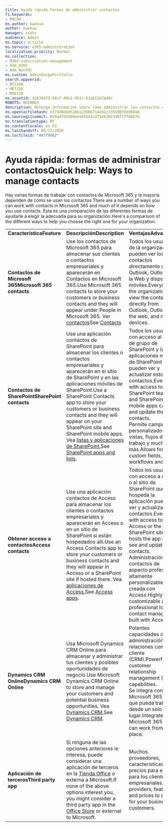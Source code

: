 ```yaml
---
title: Ayuda rápida Formas de administrar contactos
f1.keywords:
- NOCSH
ms.author: kwekua
author: kwekua
manager: scotv
audience: Admin
ms.topic: article
ms.service: o365-administration
localization_priority: Normal
ms.collection:
- M365-subscription-management
- Adm_O365
- Adm_NonTOC
ms.custom: AdminSurgePortfolio
search.appverid:
- BCS160
- MET150
- MOE150
ms.assetid: 32639d73-981f-48c2-951c-62ab12b7b48c
ROBOTS: NOINDEX
description: Obtenga información sobre cómo administrar los contactos en el centro de administración.
ms.openlocfilehash: e37430eb0526ba236b6714e91c335590fb3908a8
ms.sourcegitcommit: 659adf65d88ee44f643c471e6202396f1ffb6576
ms.translationtype: MT
ms.contentlocale: es-ES
ms.lasthandoff: 06/17/2020
ms.locfileid: "44779982"
---
```

# <a name="quick-help-ways-to-manage-contacts"></a><span data-ttu-id="4adbb-103">Ayuda rápida: formas de administrar contactos</span><span class="sxs-lookup"><span data-stu-id="4adbb-103">Quick help: Ways to manage contacts</span></span>

<span data-ttu-id="4adbb-104">Hay varias formas de trabajar con contactos de Microsoft 365 y la mayoría dependen de cómo se usan los contactos.</span><span class="sxs-lookup"><span data-stu-id="4adbb-104">There are a number of ways you can work with contacts in Microsoft 365 and much of it depends on how you use contacts.</span></span> <span data-ttu-id="4adbb-105">Esta es una comparación de las diferentes formas de ayudarle a elegir la adecuada para su organización.</span><span class="sxs-lookup"><span data-stu-id="4adbb-105">Here's a comparison of the different ways to help you choose the right one for your organization.</span></span>
  
|||||
|:-----|:-----|:-----|:-----|
|<span data-ttu-id="4adbb-106">**Característica**</span><span class="sxs-lookup"><span data-stu-id="4adbb-106">**Feature**</span></span> <br/> |<span data-ttu-id="4adbb-107">**Descripción**</span><span class="sxs-lookup"><span data-stu-id="4adbb-107">**Description**</span></span> <br/> |<span data-ttu-id="4adbb-108">**Ventajas**</span><span class="sxs-lookup"><span data-stu-id="4adbb-108">**Advantages**</span></span> <br/> |<span data-ttu-id="4adbb-109">**Desventajas**</span><span class="sxs-lookup"><span data-stu-id="4adbb-109">**Disadvantages**</span></span> <br/> |
|<span data-ttu-id="4adbb-110">**Contactos de Microsoft 365**</span><span class="sxs-lookup"><span data-stu-id="4adbb-110">**Microsoft 365 contacts**</span></span> <br/> |<span data-ttu-id="4adbb-111">Use los contactos de Microsoft 365 para almacenar sus clientes o contactos empresariales y aparecerán en Contactos en Microsoft 365.</span><span class="sxs-lookup"><span data-stu-id="4adbb-111">Use Microsoft 365 contacts to store your customers or business contacts and they will appear under People in Microsoft 365.</span></span> <span data-ttu-id="4adbb-112">Ver [contactos](contacts.md)</span><span class="sxs-lookup"><span data-stu-id="4adbb-112">See [Contacts](contacts.md)</span></span> <br/> |<span data-ttu-id="4adbb-113">Todos los usuarios de la organización pueden ver los contactos directamente desde Outlook, Outlook en la Web y dispositivos móviles.</span><span class="sxs-lookup"><span data-stu-id="4adbb-113">Everyone in the organization can view the contacts directly from Outlook, Outlook on the web, and mobile devices.</span></span>  <br/> |<span data-ttu-id="4adbb-114">Solo los administradores pueden crear y actualizar los contactos.</span><span class="sxs-lookup"><span data-stu-id="4adbb-114">Only administrators can create and update the contacts.</span></span>  <br/> <span data-ttu-id="4adbb-115">No se permiten campos personalizados (por ejemplo: fecha de nacimiento, universitario, agente de referencia).</span><span class="sxs-lookup"><span data-stu-id="4adbb-115">No custom fields are allowed (example: birthdate, college, referral agent).</span></span>  <br/> |
|<span data-ttu-id="4adbb-116">**Contactos de SharePoint**</span><span class="sxs-lookup"><span data-stu-id="4adbb-116">**SharePoint contacts**</span></span> <br/> |<span data-ttu-id="4adbb-117">Use una aplicación contactos de SharePoint para almacenar los clientes o contactos empresariales y aparecerán en el sitio de SharePoint y en las aplicaciones móviles de SharePoint.</span><span class="sxs-lookup"><span data-stu-id="4adbb-117">Use a SharePoint Contacts app to store your customers or business contacts and they will appear on your SharePoint site and SharePoint mobile apps.</span></span> <span data-ttu-id="4adbb-118">Vea [listas y aplicaciones de SharePoint.](https://support.microsoft.com/office/0a1c3ace-def0-44af-b225-cfa8d92c52d7)</span><span class="sxs-lookup"><span data-stu-id="4adbb-118">See [SharePoint apps and lists](https://support.microsoft.com/office/0a1c3ace-def0-44af-b225-cfa8d92c52d7).</span></span>  <br/> |<span data-ttu-id="4adbb-119">Todos los usuarios con acceso al sitio de grupo de SharePoint y las aplicaciones móviles de SharePoint pueden ver y actualizar estos contactos.</span><span class="sxs-lookup"><span data-stu-id="4adbb-119">Everyone with access to the SharePoint team site and SharePoint mobile apps can see and update these contacts.</span></span>  <br/> <span data-ttu-id="4adbb-120">Permite campos personalizados, vistas, flujos de trabajo y mucho más.</span><span class="sxs-lookup"><span data-stu-id="4adbb-120">Allows for custom fields, views, workflows and more.</span></span>  <br/> |<span data-ttu-id="4adbb-121">Estos contactos no aparecen en Outlook ni en Contactos de Microsoft 365.</span><span class="sxs-lookup"><span data-stu-id="4adbb-121">These contacts don't appear in Outlook or People in Microsoft 365.</span></span>  <br/> <span data-ttu-id="4adbb-122">Requiere conocimientos básicos de la infraestructura de SharePoint.</span><span class="sxs-lookup"><span data-stu-id="4adbb-122">Requires basic understanding of SharePoint infrastructure.</span></span>  <br/> |
|<span data-ttu-id="4adbb-123">**Obtener acceso a contactos**</span><span class="sxs-lookup"><span data-stu-id="4adbb-123">**Access contacts**</span></span> <br/> |<span data-ttu-id="4adbb-124">Use una aplicación contactos de Access para almacenar los clientes o contactos empresariales y aparecerán en Access o en un sitio de SharePoint si están hospedados allí.</span><span class="sxs-lookup"><span data-stu-id="4adbb-124">Use an Access Contacts app to store your customers or business contacts and they will appear in Access or a SharePoint site if hosted there.</span></span> <span data-ttu-id="4adbb-125">Vea [aplicaciones de Access.](https://support.microsoft.com/office/25f3ab3e-510d-44b0-accf-b976c0813e71)</span><span class="sxs-lookup"><span data-stu-id="4adbb-125">See [Access apps](https://support.microsoft.com/office/25f3ab3e-510d-44b0-accf-b976c0813e71).</span></span>  <br/> |<span data-ttu-id="4adbb-126">Todos los usuarios con acceso a Access o al sitio de SharePoint que hospeda la aplicación pueden ver y actualizar los contactos.</span><span class="sxs-lookup"><span data-stu-id="4adbb-126">Everyone with access to Access or the SharePoint site that hosts the app can see and update contacts.</span></span>  <br/> <span data-ttu-id="4adbb-127">Administración de contactos de aspecto profesional y altamente personalizable creada con Access.</span><span class="sxs-lookup"><span data-stu-id="4adbb-127">Highly customizable and professional looking contact management built with Access.</span></span>  <br/> |<span data-ttu-id="4adbb-128">Debe comprar Microsoft Access o cambiar a un plan de Microsoft 365 que incluya Access.</span><span class="sxs-lookup"><span data-stu-id="4adbb-128">You must purchase Microsoft Access or switch to a Microsoft 365 plan that includes Access.</span></span>  <br/> <span data-ttu-id="4adbb-129">Requiere conocimientos básicos de Microsoft Access y cómo crear aplicaciones.</span><span class="sxs-lookup"><span data-stu-id="4adbb-129">Requires basic understanding of Microsoft Access and how to create apps.</span></span>  <br/> |
|<span data-ttu-id="4adbb-130">**Dynamics CRM Online**</span><span class="sxs-lookup"><span data-stu-id="4adbb-130">**Dynamics CRM Online**</span></span> <br/> |<span data-ttu-id="4adbb-131">Usa Microsoft Dynamics CRM Online para almacenar y administrar tus clientes y posibles oportunidades de negocio.</span><span class="sxs-lookup"><span data-stu-id="4adbb-131">Use Microsoft Dynamics CRM Online to store and manage your customers and potential business opportunities.</span></span> <span data-ttu-id="4adbb-132">Vea [Dynamics CRM.](https://dynamics.microsoft.com)</span><span class="sxs-lookup"><span data-stu-id="4adbb-132">See [Dynamics CRM](https://dynamics.microsoft.com).</span></span>  <br/> |<span data-ttu-id="4adbb-133">Potentes capacidades de administración de relaciones con el cliente (CRM).</span><span class="sxs-lookup"><span data-stu-id="4adbb-133">Powerful customer relationship management (CRM) capabilities.</span></span>  <br/> <span data-ttu-id="4adbb-134">Se integra con Microsoft 365 para que pueda trabajar desde un solo lugar.</span><span class="sxs-lookup"><span data-stu-id="4adbb-134">Integrates with Microsoft 365 so you can work from one place.</span></span>  <br/> |<span data-ttu-id="4adbb-135">Incluye complejidad con la incorporación y personalización para satisfacer sus necesidades.</span><span class="sxs-lookup"><span data-stu-id="4adbb-135">Includes complexity with onboarding and customization to meet your needs.</span></span>  <br/> <span data-ttu-id="4adbb-136">Su coste es significativamente mayor que el de cualquiera de las otras opciones de administración de contactos.</span><span class="sxs-lookup"><span data-stu-id="4adbb-136">Is significantly higher in cost than any of the other contact management options.</span></span>  <br/> |
|<span data-ttu-id="4adbb-137">**Aplicación de terceros**</span><span class="sxs-lookup"><span data-stu-id="4adbb-137">**Third party app**</span></span> <br/> |<span data-ttu-id="4adbb-138">Si ninguna de las opciones anteriores le interesa, puede considerar una aplicación de terceros en la [Tienda Office](https://store.office.com) o externa a Microsoft.</span><span class="sxs-lookup"><span data-stu-id="4adbb-138">If none of the above options interest you, you might consider a third party app in the [Office Store](https://store.office.com) or external to Microsoft.</span></span>  <br/> |<span data-ttu-id="4adbb-139">Muchos proveedores, características y precios para elegir para los clientes empresariales.</span><span class="sxs-lookup"><span data-stu-id="4adbb-139">Many providers, features, and prices to choose for your business customers.</span></span>  <br/> |<span data-ttu-id="4adbb-140">No hay garantía de que se integre con Microsoft 365, lo que requiere que trabaje con dos servicios diferentes, inicios de sesión, etc.</span><span class="sxs-lookup"><span data-stu-id="4adbb-140">No guarantee that it's integrated with Microsoft 365, requiring you to work with two different services, logins, etc.</span></span>  <br/> |
   

